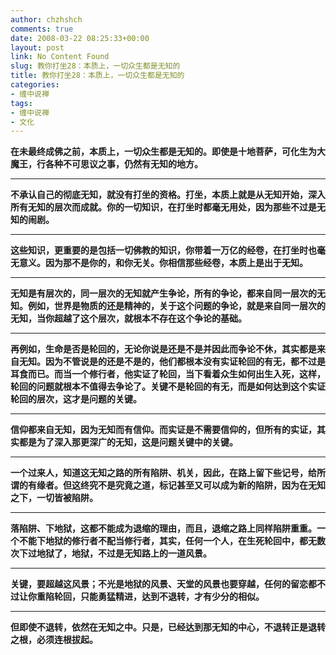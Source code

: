 ```yaml
---
author: chzhshch
comments: true
date: 2008-03-22 08:25:33+00:00
layout: post
link: No Content Found
slug: 教你打坐28：本质上，一切众生都是无知的
title: 教你打坐28：本质上，一切众生都是无知的
categories:
- 缠中说禅
tags:
- 缠中说禅
- 文化
---
```


			

**在未最终成佛之前，本质上，一切众生都是无知的。即使是十地菩萨，可化生为大魔王，行各种不可思议之事，仍然有无知的地方。**

** **

**不承认自己的彻底无知，就没有打坐的资格。打坐，本质上就是从无知开始，深入所有无知的层次而成就。你的一切知识，在打坐时都毫无用处，因为那些不过是无知的闹剧。**

** **

**这些知识，更重要的是包括一切佛教的知识，你带着一万亿的经卷，在打坐时也毫无意义。因为那不是你的，和你无关。你相信那些经卷，本质上是出于无知。**

** **

**无知是有层次的，同一层次的无知就产生争论，所有的争论，都来自同一层次的无知。例如，世界是物质的还是精神的，关于这个问题的争论，就是来自同一层次的无知，当你超越了这个层次，就根本不存在这个争论的基础。**

** **

**再例如，生命是否是轮回的，无论你说是还是不是并因此而争论不休，其实都是来自无知。因为不管说是的还是不是的，他们都根本没有实证轮回的有无，都不过是耳食而已。而当一个修行者，他实证了轮回，当下看着众生如何出生入死，这样，轮回的问题就根本不值得去争论了。关键不是轮回的有无，而是如何达到这个实证轮回的层次，这才是问题的关键。**

** **

**信仰都来自无知，因为无知而有信仰。而实证是不需要信仰的，但所有的实证，其实都是为了深入那更深广的无知，这是问题关键中的关键。**

** **

**一个过来人，知道这无知之路的所有陷阱、机关，因此，在路上留下些记号，给所谓的有缘者。但这终究不是究竟之道，标记甚至又可以成为新的陷阱，因为在无知之下，一切皆被陷阱。**

** **

**落陷阱、下地狱，这都不能成为退缩的理由，而且，退缩之路上同样陷阱重重。一个不能下地狱的修行者不配当修行者，其实，任何一个人，在生死轮回中，都无数次下过地狱了，地狱，不过是无知路上的一道风景。**

** **

**关键，要超越这风景；不光是地狱的风景、天堂的风景也要穿越，任何的留恋都不过让你重陷轮回，只能勇猛精进，达到不退转，才有少分的相似。**

** **

**但即使不退转，依然在无知之中。只是，已经达到那无知的中心，不退转正是退转之根，必须连根拔起。**
